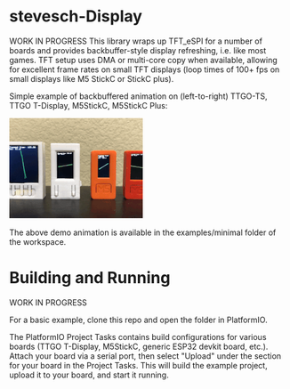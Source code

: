 # stevesch-Display

WORK IN PROGRESS
This library wraps up TFT_eSPI for a number of boards and provides backbuffer-style display refreshing, i.e. like most games.
TFT setup uses DMA or multi-core copy when available, allowing for excellent frame rates on 
small TFT displays (loop times of 100+ fps on small displays like M5 StickC or StickC plus).


Simple example of backbuffered animation on (left-to-right) TTGO-TS, TTGO T-Display, M5StickC, M5StickC Plus:

![Demo Animation](docs/stevesch-Display-anim.gif)

The above demo animation is available in the examples/minimal folder of the workspace.

# Building and Running

WORK IN PROGRESS

For a basic example, clone this repo and open the folder in PlatformIO.

The PlatformIO Project Tasks contains build configurations for various boards (TTGO T-Display, M5StickC, generic ESP32 devkit board, etc.).  Attach your board via a serial port, then select "Upload" under the section for your board in the Project Tasks.  This will build the example project, upload it to your board, and start it running.

